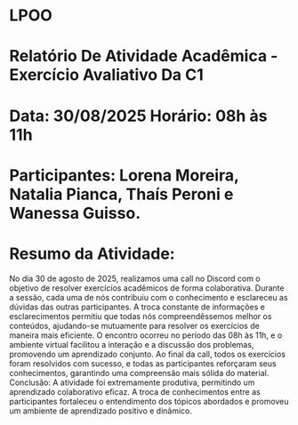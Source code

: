 # LPOO
# Relatório De Atividade Acadêmica - Exercício Avaliativo Da C1
# Data: 30/08/2025 Horário: 08h às 11h 
# Participantes:  Lorena Moreira, Natalia Pianca, Thaís Peroni e Wanessa Guisso. 
# Resumo da Atividade: 
No dia 30 de agosto de 2025, realizamos uma call no Discord com o objetivo de resolver exercícios acadêmicos de forma colaborativa. Durante a sessão, cada uma de nós contribuiu com o conhecimento e esclareceu as dúvidas das outras participantes. A troca constante de informações e esclarecimentos permitiu que todas nós compreendêssemos melhor os conteúdos, ajudando-se mutuamente para resolver os exercícios de maneira mais eficiente. O encontro ocorreu no período das 08h às 11h, e o ambiente virtual facilitou a interação e a discussão dos problemas, promovendo um aprendizado conjunto. Ao final da call, todos os exercícios foram resolvidos com sucesso, e todas as participantes reforçaram seus conhecimentos, garantindo uma compreensão mais sólida do material. Conclusão: A atividade foi extremamente produtiva, permitindo um aprendizado colaborativo eficaz. A troca de conhecimentos entre as participantes fortaleceu o entendimento dos tópicos abordados e promoveu um ambiente de aprendizado positivo e dinâmico.

